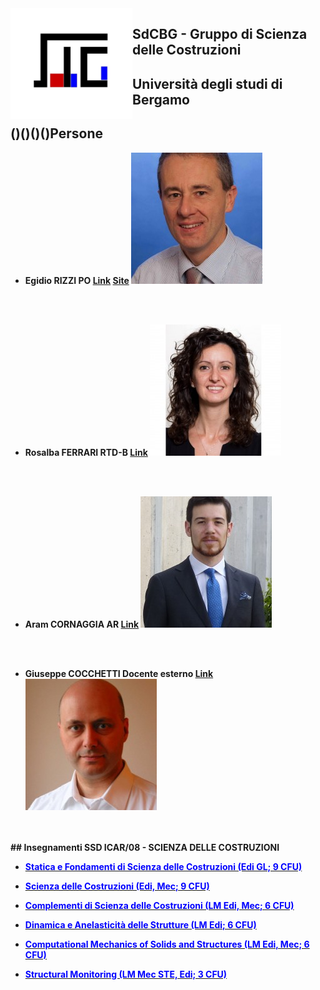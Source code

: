 <img src="/Files/logoSdCbG.jpg" width="195" align=left />

## <b>SdCBG - Gruppo di Scienza delle Costruzioni</b>
## <b>Università degli studi di Bergamo</b>


## ()()()()<b>Persone<b>

- **Egidio RIZZI**
PO
[Link](https://www.unibg.it/ugov/person/2966) [Site](https://SdCBG.github.io/erizzi.html) ![Image](/Files/egidiorizzi3.jpg)
<br>
<br>  

- **Rosalba FERRARI**
RTD-B
[Link](https://www.unibg.it/ugov/person/483) ![Image](/Files/ferrarirosalba_sitounibg2_0.jpg)
<br>
<br>
  
- **Aram CORNAGGIA**
AR
[Link](https://www.unibg.it/ugov/person/84888) ![Image](/Files/aramcornaggia.jpg)
<br>
<br>
  
- **Giuseppe COCCHETTI**
Docente esterno
[Link](https://www.unibg.it/ugov/person/2428) ![Image](/Files/giuseppecocchetti.jpg)


<br>
  <br>
## <b>Insegnamenti SSD ICAR/08 - SCIENZA DELLE COSTRUZIONI</b>

- <b><a target="nuovo" href="https://SdCBG.github.io/SeFdSdC.html"><font color="blue">Statica e Fondamenti di Scienza delle Costruzioni (Edi GL; 9 CFU)</font></a></b>

- <b><a target="nuovo" href="https://SdCBG.github.io/SdC.html"><font color="blue">Scienza delle Costruzioni (Edi, Mec; 9 CFU)</font></a></b>

- <b><a target="nuovo" href="https://SdCBG.github.io/CdSdC.html"><font color="blue">Complementi di Scienza delle Costruzioni (LM Edi, Mec; 6 CFU)</font></a></b>

- <b><a target="nuovo" href="https://SdCBG.github.io/DIAS.html"><font color="blue">Dinamica e Anelasticit&agrave; delle Strutture (LM Edi; 6 CFU)</font></a></b>

- <b><a target="nuovo" href="https://SdCBG.github.io/CMSS.html"><font color="blue">Computational Mechanics of Solids and Structures (LM Edi, Mec; 6 CFU)</font></a></b>

- <b><a target="nuovo" href="https://SdCBG.github.io/SM.html"><font color="blue">Structural Monitoring (LM Mec STE, Edi; 3 CFU)</font></a></b>
